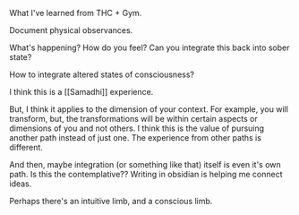 What I've learned from THC + Gym.

Document physical observances.

What's happening? How do you feel? Can you integrate this back into sober state?

How to integrate altered states of consciousness?

I think this is a [[Samadhi]] experience.

But, I think it applies to the dimension of your context. For example, you will transform, but, the transformations will be within certain aspects or dimensions of you and not others. I think this is the value of pursuing another path instead of just one. The experience from other paths is different.

And then, maybe integration (or something like that) itself is even it's own path. Is this the contemplative??
Writing in obsidian is helping me connect ideas.

Perhaps there's an intuitive limb, and a conscious limb.